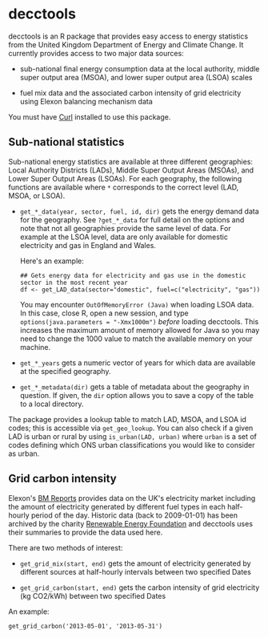 # decctools

decctools is an R package that provides easy access to energy
statistics from the United Kingdom Department of Energy and Climate
Change.  It currently provides access to two major data sources:
	
  * sub-national final energy consumption data at the local authority,
    middle super output area (MSOA), and lower super output area
    (LSOA) scales
	
  * fuel mix data and the associated carbon intensity of grid
    electricity using Elexon balancing mechanism data

You must have [Curl](http://curl.haxx.se/) installed to use this
package.

## Sub-national statistics

Sub-national energy statistics are available at three different
geographies: Local Authority Districts (LADs), Middle Super Output
Areas (MSOAs), and Lower Super Output Areas (LSOAs).  For each
geography, the following functions are available where `*` corresponds
to the correct level (LAD, MSOA, or LSOA).

 * `get_*_data(year, sector, fuel, id, dir)` gets the energy demand
   data for the geography.  See `?get_*_data` for full detail on the
   options and note that not all geographies provide the same level of
   data.  For example at the LSOA level, data are only available for
   domestic electricity and gas in England and Wales.

   Here's an example:

       ## Gets energy data for electricity and gas use in the domestic sector in the most recent year
       df <- get_LAD_data(sector="domestic", fuel=c("electricity", "gas"))
	   
   You may encounter `OutOfMemoryError (Java)` when loading LSOA data.
   In this case, close R, open a new session, and type
   `options(java.parameters = "-Xmx1000m")` _before_ loading
   decctools.  This increases the maximum amount of memory allowed for
   Java so you may need to change the 1000 value to match the
   available memory on your machine.
   
 * `get_*_years` gets a numeric vector of years for which data are
   available at the specified geography.
   
 * `get_*_metadata(dir)` gets a table of metadata about the geography
   in question.  If given, the `dir` option allows you to save a copy
   of the table to a local directory.
	
The package provides a lookup table to match LAD, MSOA, and LSOA id
codes; this is accessible via `get_geo_lookup`.  You can also check if
a given LAD is urban or rural by using `is_urban(LAD, urban)` where
`urban` is a set of codes defining which ONS urban classifications you
would like to consider as urban.


## Grid carbon intensity

Elexon's [BM Reports](http://www.bmreports.com/bsp/bsp_home.htm)
provides data on the UK's electricity market including the amount of
electricity generated by different fuel types in each half-hourly
period of the day.  Historic data (back to 2009-01-01) has been
archived by the charity
[Renewable Energy Foundation](http://www.ref.org.uk/fuel/) and
decctools uses their summaries to provide the data used here.

There are two methods of interest:

  * `get_grid_mix(start, end)` gets the amount of electricity
    generated by different sources at half-hourly intervals between
    two specified Dates
  
  * `get_grid_carbon(start, end)` gets the carbon intensity of grid
    electricity (kg CO2/kWh) between two specified Dates
  
An example:

    get_grid_carbon('2013-05-01', '2013-05-31')
